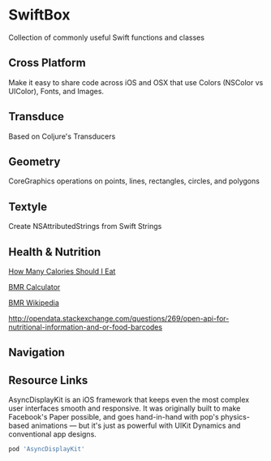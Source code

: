 # SwiftBox
Collection of commonly useful Swift functions and classes

## Cross Platform
Make it easy to share code across iOS and OSX that use Colors (NSColor vs UIColor), Fonts, and Images.
## Transduce
Based on Coljure's Transducers

## Geometry
CoreGraphics operations on points, lines, rectangles, circles, and polygons

## Textyle
Create NSAttributedStrings from Swift Strings

## Health & Nutrition
[How Many Calories Should I Eat](http://www.bmrcalculator.org/how-many-calories-should-i-eat-a-day/)

[BMR Calculator](http://www.bmrcalculator.org)

[BMR Wikipedia](https://en.wikipedia.org/wiki/Basal_metabolic_rate)

http://opendata.stackexchange.com/questions/269/open-api-for-nutritional-information-and-or-food-barcodes

## Navigation

## Resource Links
AsyncDisplayKit is an iOS framework that keeps even the most complex user interfaces smooth and responsive. It was originally built to make Facebook's Paper possible, and goes hand-in-hand with pop's physics-based animations — but it's just as powerful with UIKit Dynamics and conventional app designs.

```ruby
pod 'AsyncDisplayKit'
```
